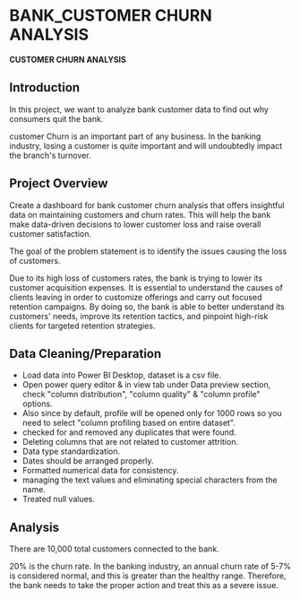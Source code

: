 # BANK_CUSTOMER CHURN ANALYSIS

**CUSTOMER CHURN ANALYSIS**

## Introduction

In this project, we want to analyze bank customer data to find out why consumers quit the bank.

customer Churn is an important part of any business. In the banking industry, losing a customer is quite important and will undoubtedly impact the branch's turnover. 

## Project Overview

Create a dashboard for bank customer churn analysis that offers insightful data on maintaining customers and churn rates. This will help the bank make data-driven decisions to lower customer loss and raise overall customer satisfaction.

The goal of the problem statement is to identify the issues causing the loss of customers.

Due to its high loss of customers rates, the bank is trying to lower its customer acquisition expenses. It is essential to understand the causes of clients leaving in order to customize offerings and carry out focused retention campaigns. By doing so, the bank is able to better understand its customers' needs, improve its retention tactics, and pinpoint high-risk clients for targeted retention strategies.

## Data Cleaning/Preparation

- Load data into Power BI Desktop, dataset is a csv file.
- Open power query editor & in view tab under Data preview section, check "column distribution", "column quality" & "column profile" options.
- Also since by default, profile will be opened only for 1000 rows so you need to select "column profiling based on entire dataset".
- checked for and removed any duplicates that were found.
- Deleting columns that are not related to customer attrition.
- Data type standardization.
- Dates should be arranged properly.
- Formatted numerical data for consistency.
- managing the text values and eliminating special characters from the name.
- Treated null values.

## Analysis

There are 10,000 total customers connected to the bank.

20% is the churn rate. In the banking industry, an annual churn rate of 5-7% is considered normal, and this is greater than the healthy range. 
Therefore, the bank needs to take the proper action and treat this as a severe issue.

